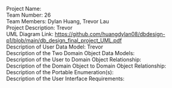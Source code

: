 Project Name: <br/>
Team Number: 26 <br/>
Team Members: Dylan Huang, Trevor Lau <br/>
Project Description: Trevor <br/>
UML Diagram Link: https://github.com/huangdylan08/dbdesign-p1/blob/main/db_design_final_project_UML.pdf <br/>
Description of User Data Model: Trevor <br/>
Description of the Two Domain Object Data Models: <br/>
Description of the User to Domain Object Relationship: <br/>
Description of the Domain Object to Domain Object Relationship: <br/>
Description of the Portable Enumeration(s): <br/>
Description of the User Interface Requirements: <br/>
